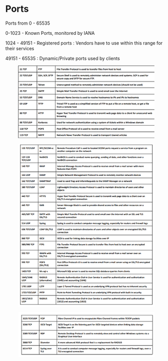 # Ports

Ports from 0 - 65535

0-1023 - Known Ports, monitored by IANA

1024 - 49151 - Registered ports : Vendors have to use within this range for their services

49151 - 65535 : Dynamic/Private ports used by clients

<figure><img src="../../.gitbook/assets/image (23) (1).png" alt=""><figcaption></figcaption></figure>

<div align="left">

<figure><img src="../../.gitbook/assets/image (24) (1).png" alt=""><figcaption></figcaption></figure>

</div>

<div align="left">

<figure><img src="../../.gitbook/assets/image (25) (1).png" alt=""><figcaption></figcaption></figure>

</div>

